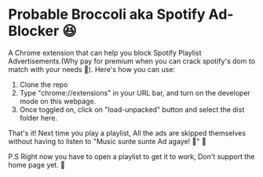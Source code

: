 # Probable Broccoli aka Spotify Ad-Blocker 😆
 
A Chrome extension that can help you block Spotify Playlist Advertisements.(Why pay for premium when you can crack spotify's dom to match with your needs 🐒).
Here's how you can use:

1. Clone the repo
2. Type "chrome://extensions" in your URL bar, and turn on the developer mode on this webpage.
3. Once toggled on, click on "load-unpacked" button and select the dist folder here.

That's it! Next time you play a playlist, All the ads are skipped themselves without having to listen to "Music sunte sunte Ad agaye! 🥲" 🎉

P.S Right now you have to open a playlist to get it to work, Don't support the home page yet. 🎈
